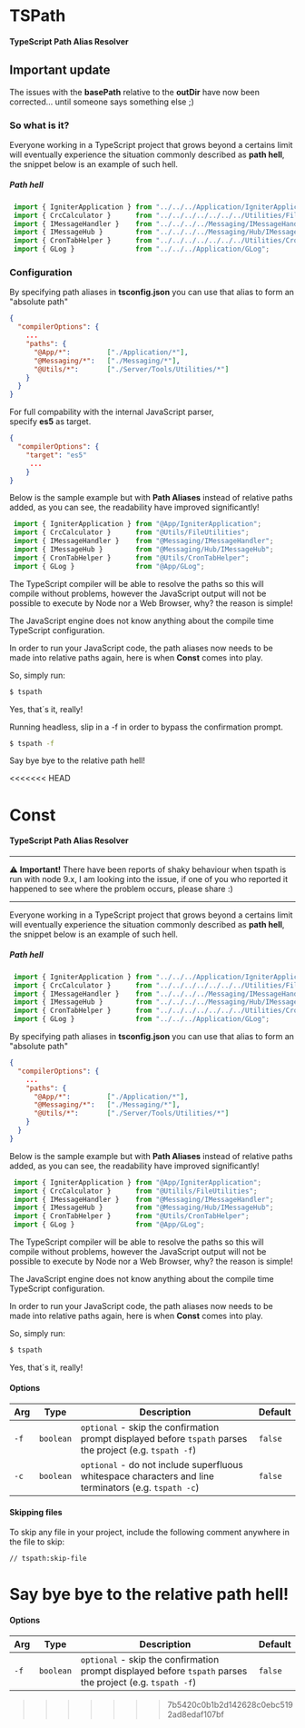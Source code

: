 # TSPath
#### TypeScript Path Alias Resolver

## Important update  
The issues with the **basePath** relative to the **outDir** have now been 
corrected... until someone says something else ;) 

### So what is it?
Everyone working in a TypeScript project that grows beyond a certains limit will
eventually experience the situation commonly described as **path hell**, the snippet
below is an example of such hell.

##### Path hell
```typescript
 import { IgniterApplication } from "../../../Application/IgniterApplication";
 import { CrcCalculator }      from "../../../../../../../Utilities/FileUtilities";
 import { IMessageHandler }    from "../../../../Messaging/IMessageHandler";
 import { IMessageHub }        from "../../../../Messaging/Hub/IMessageHub";
 import { CronTabHelper }      from "../../../../../../../Utilities/CronTabHelper";
 import { GLog }               from "../../../Application/GLog";

```

### Configuration
By specifying path aliases in **tsconfig.json** you can use that alias to
form an "absolute path"
 

```json
{
  "compilerOptions": {
    ...
    "paths": {
      "@App/*":         ["./Application/*"],
      "@Messaging/*":   ["./Messaging/*"],
      "@Utils/*":       ["./Server/Tools/Utilities/*"]
    }
  }
}
```

For full compability with the internal JavaScript parser,  
specify **es5** as target.

```json
{
  "compilerOptions": {
    "target": "es5"
     ...
    }
}
```

Below is the sample example but with **Path Aliases** instead of relative paths added,
as you can see, the readability have improved significantly!

```typescript
 import { IgniterApplication } from "@App/IgniterApplication";
 import { CrcCalculator }      from "@Utils/FileUtilities";
 import { IMessageHandler }    from "@Messaging/IMessageHandler";
 import { IMessageHub }        from "@Messaging/Hub/IMessageHub";
 import { CronTabHelper }      from "@Utils/CronTabHelper";
 import { GLog }               from "@App/GLog";

```
The TypeScript compiler will be able to resolve the paths so this will compile
without problems, however the JavaScript output will not be possible to execute
by Node nor a Web Browser, why? the reason is simple!

The JavaScript engine does not know anything about the compile time 
TypeScript configuration.

In order to run your JavaScript code, the path aliases now needs to be made into
relative paths again, here is when **Const** comes into play.

So, simply run:
```bash
$ tspath
```
Yes, that´s it, really!

Running headless, slip in a -f in order to
bypass the confirmation prompt.

```bash
$ tspath -f
```

Say bye bye to the relative path hell!

<<<<<<< HEAD


# Const
#### TypeScript Path Alias Resolver


***

:warning: **Important!** There have been reports of shaky behaviour when tspath
is run with node 9.x, I am looking into the issue, if one of you who reported it
happened to see where the problem occurs, please share :)

***

Everyone working in a TypeScript project that grows beyond a certains limit will
eventually experience the situation commonly described as **path hell**, the snippet
below is an example of such hell.

##### Path hell
```typescript
 import { IgniterApplication } from "../../../Application/IgniterApplication";
 import { CrcCalculator }      from "../../../../../../../Utilities/FileUtilities";
 import { IMessageHandler }    from "../../../../Messaging/IMessageHandler";
 import { IMessageHub }        from "../../../../Messaging/Hub/IMessageHub";
 import { CronTabHelper }      from "../../../../../../../Utilities/CronTabHelper";
 import { GLog }               from "../../../Application/GLog";

```

By specifying path aliases in **tsconfig.json** you can use that alias to
form an "absolute path"
 

```json
{
  "compilerOptions": {
    ...
    "paths": {
      "@App/*":         ["./Application/*"],
      "@Messaging/*":   ["./Messaging/*"],
      "@Utils/*":       ["./Server/Tools/Utilities/*"]
    }
  }
}
```

Below is the sample example but with **Path Aliases** instead of relative paths added,
as you can see, the readability have improved significantly!

```typescript
 import { IgniterApplication } from "@App/IgniterApplication";
 import { CrcCalculator }      from "@Utilils/FileUtilities";
 import { IMessageHandler }    from "@Messaging/IMessageHandler";
 import { IMessageHub }        from "@Messaging/Hub/IMessageHub";
 import { CronTabHelper }      from "@Utils/CronTabHelper";
 import { GLog }               from "@App/GLog";

```
The TypeScript compiler will be able to resolve the paths so this will compile
without problems, however the JavaScript output will not be possible to execute
by Node nor a Web Browser, why? the reason is simple!

The JavaScript engine does not know anything about the compile time 
TypeScript configuration.

In order to run your JavaScript code, the path aliases now needs to be made into
relative paths again, here is when **Const** comes into play.

So, simply run:
```bash
$ tspath
```
Yes, that´s it, really!

#### Options

| Arg | Type | Description | Default |
|--------|------|-------------|---------|
| `-f` | `boolean` | `optional` - skip the confirmation prompt displayed before `tspath` parses the project (e.g. `tspath -f`) | `false` |
| `-c` | `boolean` | `optional` - do not include superfluous whitespace characters and line terminators (e.g. `tspath -c`) | `false` |

#### Skipping files

To skip any file in your project, include the following comment anywhere in the file to skip:

    // tspath:skip-file



  Say bye bye to the relative path hell!
=======
#### Options


| Arg | Type | Description | Default |
|--------|------|-------------|---------|
| `-f` | `boolean` | `optional` - skip the confirmation prompt displayed before `tspath` parses the project (e.g. `tspath -f`) | `false` |
>>>>>>> 7b5420c0b1b2d142628c0ebc5192ad8edaf107bf
